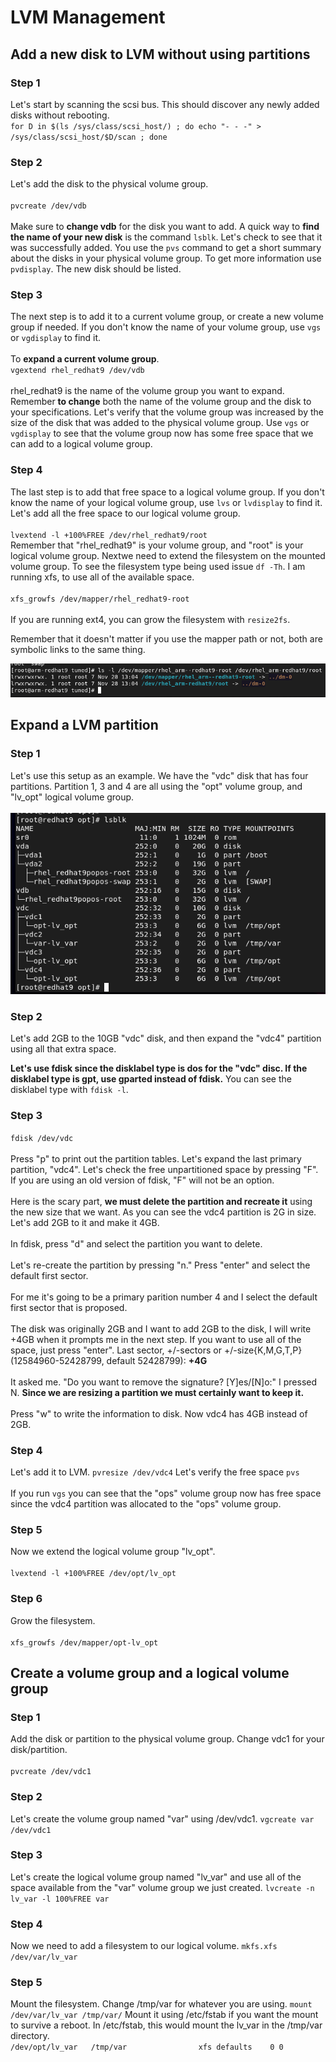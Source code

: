 # LVM Management

## Add a new disk to LVM without using partitions

### Step 1
Let's start by scanning the scsi bus. This should discover any newly added disks without rebooting. 
\
``for D in $(ls /sys/class/scsi_host/) ; do echo "- - -" > /sys/class/scsi_host/$D/scan ; done``

### Step 2
Let's add the disk to the physical volume group.
\
\
``pvcreate /dev/vdb``
\
\
Make sure to **change vdb** for the disk you want to add. A quick way to **find the name of your new disk** is the command ``lsblk``. Let's check to see that it was successfully added. You use the ``pvs`` command to get a short summary about the disks in your physical volume group. To get more information use ``pvdisplay``. The new disk should be listed.

### Step 3 ###
The next step is to add it to a current volume group, or create a new volume group if needed. If you don't know the name of your volume group, use ``vgs`` or ``vgdisplay`` to find it.
\
\
To **expand a current volume group**.
\
``vgextend rhel_redhat9 /dev/vdb`` 
\
\
rhel_redhat9 is the name of the volume group you want to expand. Remember **to change** both the name of the volume group and the disk to your specifications. Let's verify that the volume group was increased by the size of the disk that was added to the physical volume group. Use ``vgs`` or ``vgdisplay`` to see that the volume group now has some free space that we can add to a logical volume group.

### Step 4 ###
The last step is to add that free space to a logical volume group. If you don't know the name of your logical volume group, use ``lvs`` or ``lvdisplay`` to find it. Let's add all the free space to our logical volume group.
\
\
``lvextend -l +100%FREE /dev/rhel_redhat9/root``
\
Remember that "rhel_redhat9" is your volume group, and "root" is your logical volume group.
Nextwe need to extend the filesystem on the mounted volume group. To see the filesystem type being used issue ``df -Th``. I am running xfs, to use all of the available space.
\
\
``xfs_growfs /dev/mapper/rhel_redhat9-root``
\
\
If you are running ext4, you can grow the filesystem with ``resize2fs``.

Remember that it doesn't matter if you use the mapper path or not, both are symbolic links to the same thing.

![LVM-Mapper](pictures/lvm-mapper.png)

## Expand a LVM partition

### Step 1 ###
Let's use this setup as an example.
We have the "vdc" disk that has four partitions.
Partition 1, 3 and 4 are all using the "opt" volume group, and "lv_opt" logical volume group.
\
\
![lsblk](pictures/lvm1.png)

### Step 2 ###
Let's add 2GB to the 10GB "vdc" disk, and then expand the "vdc4" partition using all that extra space.

**Let's use fdisk since the disklabel type is dos for the "vdc" disc. If the disklabel type is gpt, use gparted instead of fdisk.** You can see the disklabel type with ``fdisk -l``.

### Step 3 ###

``fdisk /dev/vdc``
\
\
Press "p" to print out the partition tables. Let's expand the last primary partition, "vdc4". Let's check the free unpartitioned space by pressing "F". If you are using an old version of fdisk, "F" will not be an option.
\
\
Here is the scary part, **we must delete the partition and recreate it** using the new size that we want. As you can see the vdc4 partition is 2G in size. Let's add 2GB to it and make it 4GB.
\
\
In fdisk, press "d" and select the partition you want to delete.
\
\
Let's re-create the partition by pressing "n." Press "enter" and select the default first sector.
\
\
For me it's going to be a primary parition number 4 and I select the default first sector that is proposed.
\
\
The disk was originally 2GB and I want to add 2GB to the disk, I will write +4GB when it prompts me in the next step. If you want to use all of the space, just press "enter".
Last sector, +/-sectors or +/-size{K,M,G,T,P} (12584960-52428799, default 52428799): **+4G**
\
\
It asked me. "Do you want to remove the signature? [Y]es/[N]o:" I pressed N. **Since we are resizing a partition we must certainly want to keep it.**
\
\
Press "w" to write the information to disk. Now vdc4 has 4GB instead of 2GB.

### Step 4 ###

Let's add it to LVM.  ``pvresize /dev/vdc4`` Let's verify the free space ``pvs``
\
\
If you run ``vgs`` you can see that the "ops" volume group now has free space since the vdc4 partition was allocated to the "ops" volume group.

### Step 5 ###

Now we extend the logical volume group "lv_opt". 
\
\
``lvextend -l +100%FREE /dev/opt/lv_opt``

### Step 6 ###

Grow the filesystem.
\
\
``xfs_growfs /dev/mapper/opt-lv_opt``

## Create a volume group and a logical volume group ###

### Step 1 ###
Add the disk or partition to the physical volume group. Change vdc1 for your disk/partition.
\
\
``pvcreate /dev/vdc1`` 

### Step 2 ###
Let's create the volume group named "var" using /dev/vdc1.
``vgcreate var /dev/vdc1``

### Step 3 ###
Let's create the logical volume group named "lv_var" and use all of the space available from the "var" volume group we just created. 
``lvcreate -n lv_var -l 100%FREE var``

### Step 4 ###
Now we need to add a filesystem to our logical volume.
``mkfs.xfs /dev/var/lv_var``

### Step 5 ###
Mount the filesystem. Change /tmp/var for whatever you are using.
``mount /dev/var/lv_var /tmp/var/``
Mount it using /etc/fstab if you want the mount to survive a reboot. In /etc/fstab, this would mount the lv_var in the /tmp/var directory.
\
``/dev/opt/lv_var	/tmp/var				xfs	defaults	0 0``